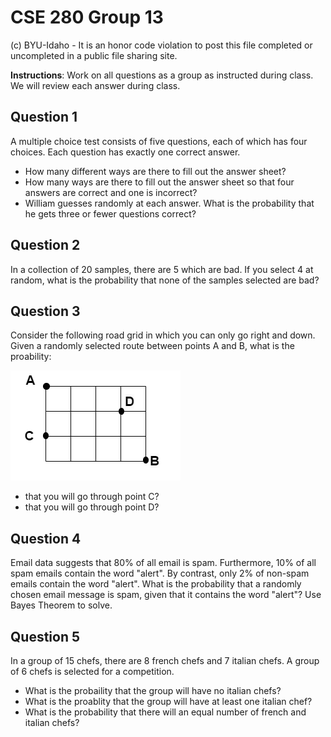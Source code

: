 # CSE 280 Group 13

(c) BYU-Idaho - It is an honor code violation to post this
file completed or uncompleted in a public file sharing site.

**Instructions**: Work on all questions as a group as instructed during class.  We will review each answer during class.

## Question 1

A multiple choice test consists of five questions, each of which has four choices.  Each question has exactly one correct answer.  

* How many different ways are there to fill out the answer sheet?
* How many ways are there to fill out the answer sheet so that four answers are correct and one is incorrect?
* William guesses randomly at each answer.  What is the probability that he gets three or fewer questions correct?

## Question 2

In a collection of 20 samples, there are 5 which are bad.  If you select 4 at random, what is the probability that none of the samples selected are bad?

## Question 3

Consider the following road grid in which you can only go right and down.  Given a randomly selected route between points A and B, what is the proability:

![](group13_graph1.drawio.png)

* that you will go through point C?
* that you will go through point D?

## Question 4

Email data suggests that 80% of all email is spam.  Furthermore, 10% of all spam emails contain the word "alert".  By contrast, only 2% of non-spam emails contain the word "alert".  What is the probability that a randomly chosen email message is spam, given that it contains the word "alert"?  Use Bayes Theorem to solve.


## Question 5

In a group of 15 chefs, there are 8 french chefs and 7 italian chefs. A group of 6 chefs is selected for a competition.  

* What is the probaility that the group will have no italian chefs?
* What is the proablity that the group will have at least one italian chef?
* What is the probability that there will an equal number of french and italian chefs?